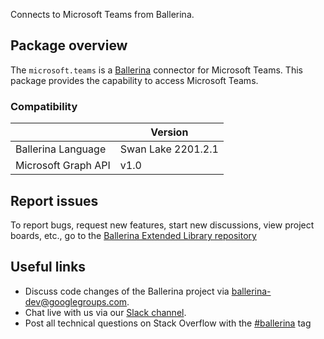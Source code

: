Connects to Microsoft Teams from Ballerina.

## Package overview
The `microsoft.teams` is a [Ballerina](https://ballerina.io/) connector for Microsoft Teams.
This package provides the capability to access Microsoft Teams.

### Compatibility
|                       | Version                    |
|-----------------------|----------------------------|
| Ballerina Language    | Swan Lake 2201.2.1         |
| Microsoft Graph API   | v1.0                       |

## Report issues
To report bugs, request new features, start new discussions, view project boards, etc., go to the [Ballerina Extended Library repository](https://github.com/ballerina-platform/ballerina-extended-library)

## Useful links
- Discuss code changes of the Ballerina project via [ballerina-dev@googlegroups.com](mailto:ballerina-dev@googlegroups.com).
- Chat live with us via our [Slack channel](https://ballerina.io/community/slack/).
- Post all technical questions on Stack Overflow with the [#ballerina](https://stackoverflow.com/questions/tagged/ballerina) tag
